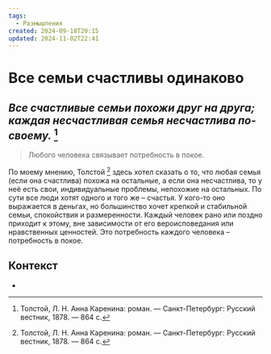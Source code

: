```yaml
---
tags:
  - Размышления
created: 2024-09-18T20:15
updated: 2024-11-02T22:41
---
```

# Все семьи счастливы одинаково

## ***Все счастливые семьи похожи друг на друга; каждая несчастливая семья несчастлива по-своему.*** [^1]

>Любого человека связывает потребность в покое. 


По моему мнению, Толстой [^1] здесь хотел сказать о то, что любая семья (если она счастлива) похожа на остальные, а если она несчастлива, то у неё есть свои, индивидуальные проблемы, непохожие на остальных.
По сути все люди хотят одного и того же – счастья. У кого-то оно выражается в деньгах, но большинство хочет крепкой и стабильной семьи, спокойствия и размеренности. Каждый человек рано или поздно приходит к этому, вне зависимости от его вероисповедания или нравственных ценностей. Это потребность каждого человека – потребность в покое. 
## Контекст
- 

[^1]: Толстой, Л. Н. Анна Каренина: роман. — Санкт-Петербург: Русский вестник, 1878. — 864 с.